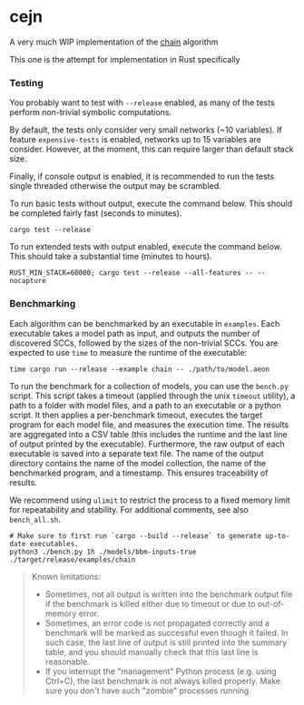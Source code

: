 # cejn

A very much WIP implementation of the [chain](https://link.springer.com/chapter/10.1007/978-3-031-30820-8_22) algorithm

This one is the attempt for implementation in Rust specifically

### Testing

You probably want to test with `--release` enabled, as many of the tests perform non-trivial
symbolic computations.

By default, the tests only consider very small networks (~10 variables).
If feature `expensive-tests` is enabled, networks up to 15 variables are consider.
However, at the moment, this can require larger than default stack size.

Finally, if console output is enabled, it is recommended to run the tests single 
threaded otherwise the output may be scrambled.

To run basic tests without output, execute the command below. This should be completed 
fairly fast (seconds to minutes).
```
cargo test --release
```

To run extended tests with output enabled, execute the command below. This should take 
a substantial time (minutes to hours).
```
RUST_MIN_STACK=60000; cargo test --release --all-features -- --nocapture 
```

### Benchmarking

Each algorithm can be benchmarked by an executable in `examples`. Each executable takes
a model path as input, and outputs the number of discovered SCCs, followed by the sizes of 
the non-trivial SCCs. You are expected to use `time` to measure the runtime of the executable:

```
time cargo run --release --example chain -- ./path/to/model.aeon
```

To run the benchmark for a collection of models, you can use the `bench.py` script.
This script takes a timeout (applied through the unix `timeout` utility), a path to a
folder with model files, and a path to an executable or a python script. It then applies
a per-benchmark timeout, executes the target program for each model file, and measures the 
execution time. The results are aggregated into a CSV table (this includes the runtime
and the last line of output printed by the executable). Furthermore, the
raw output of each executable is saved into a separate text file. The name of the output
directory contains the name of the model collection, the name of the benchmarked program,
and a timestamp. This ensures traceability of results. 

We recommend using `ulimit`
to restrict the process to a fixed memory limit for repeatability and stability. For additional
comments, see also `bench_all.sh`.

```
# Make sure to first run `cargo --build --release` to generate up-to-date executables. 
python3 ./bench.py 1h ./models/bbm-inputs-true ./target/release/examples/chain
```

 > Known limitations: 
 >  * Sometimes, not all output is written into the benchmark output file if the benchmark is
 >    killed either due to timeout or due to out-of-memory error.
 >  * Sometimes, an error code is not propagated correctly and a benchmark will be marked as
 >    successful even though it failed. In such case, the last line of output is still printed
 >    into the summary table, and you should manually check that this last line is reasonable.
 >  * If you interrupt the "management" Python process (e.g. using Ctrl+C), the last benchmark 
 >    is not always killed properly. Make sure you don't have such "zombie" processes running.
